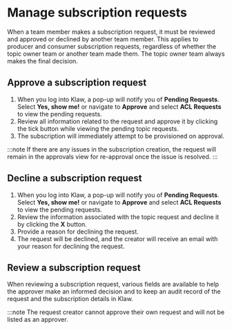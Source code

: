 # Manage subscription requests

When a team member makes a subscription request, it must be reviewed and
approved or declined by another team member. This applies to producer
and consumer subscription requests, regardless of whether the topic
owner team or another team made them. The topic owner team always makes
the final decision.

## Approve a subscription request

1. When you log into Klaw, a pop-up will notify you of **Pending
   Requests**. Select **Yes, show me!** or navigate to **Approve** and
   select **ACL Requests** to view the pending requests.
2. Review all information related to the request and approve it by
   clicking the tick button while viewing the pending topic requests.
3. The subscription will immediately attempt to be provisioned on
   approval.

:::note
If there are any issues in the subscription creation, the request will
remain in the approvals view for re-approval once the issue is resolved.
:::

## Decline a subscription request

1. When you log into Klaw, a pop-up will notify you of **Pending
   Requests**. Select **Yes, show me!** or navigate to **Approve** and
   select **ACL Requests** to view the pending requests.
2. Review the information associated with the topic request and decline
   it by clicking the **X** button.
3. Provide a reason for declining the request.
4. The request will be declined, and the creator will receive an email
   with your reason for declining the request.

## Review a subscription request

When reviewing a subscription request, various fields are available to
help the approver make an informed decision and to keep an audit record
of the request and the subscription details in Klaw.

:::note
The request creator cannot approve their own request and will not be
listed as an approver.
